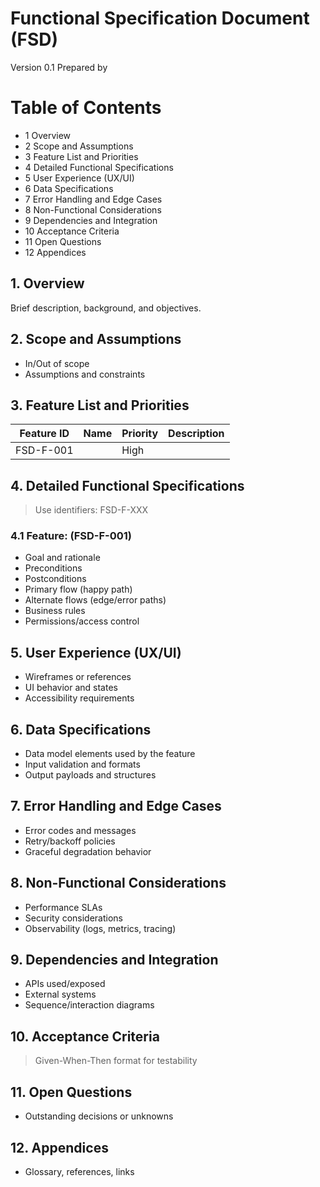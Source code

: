 # Functional Specification Document (FSD)

Version 0.1
Prepared by <author>
<organization>
<date created>

Table of Contents
=================
- 1 Overview
- 2 Scope and Assumptions
- 3 Feature List and Priorities
- 4 Detailed Functional Specifications
- 5 User Experience (UX/UI)
- 6 Data Specifications
- 7 Error Handling and Edge Cases
- 8 Non-Functional Considerations
- 9 Dependencies and Integration
- 10 Acceptance Criteria
- 11 Open Questions
- 12 Appendices

## 1. Overview
Brief description, background, and objectives.

## 2. Scope and Assumptions
- In/Out of scope
- Assumptions and constraints

## 3. Feature List and Priorities
| Feature ID | Name | Priority | Description |
|------------|------|----------|-------------|
| FSD-F-001 |      | High     |             |

## 4. Detailed Functional Specifications
> Use identifiers: FSD-F-XXX

### 4.1 Feature: <Name> (FSD-F-001)
- Goal and rationale
- Preconditions
- Postconditions
- Primary flow (happy path)
- Alternate flows (edge/error paths)
- Business rules
- Permissions/access control

## 5. User Experience (UX/UI)
- Wireframes or references
- UI behavior and states
- Accessibility requirements

## 6. Data Specifications
- Data model elements used by the feature
- Input validation and formats
- Output payloads and structures

## 7. Error Handling and Edge Cases
- Error codes and messages
- Retry/backoff policies
- Graceful degradation behavior

## 8. Non-Functional Considerations
- Performance SLAs
- Security considerations
- Observability (logs, metrics, tracing)

## 9. Dependencies and Integration
- APIs used/exposed
- External systems
- Sequence/interaction diagrams

## 10. Acceptance Criteria
> Given-When-Then format for testability

## 11. Open Questions
- Outstanding decisions or unknowns

## 12. Appendices
- Glossary, references, links

